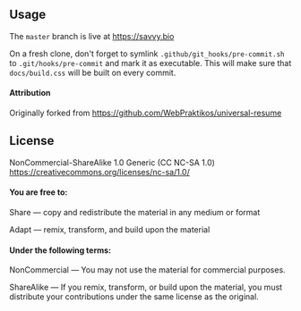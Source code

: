 Usage
---------
The `master` branch is live at https://savvy.bio

On a fresh clone, don't forget to symlink `.github/git_hooks/pre-commit.sh` to `.git/hooks/pre-commit` and mark it as executable. This will make sure that `docs/build.css` will be built on every commit.

#### Attribution
Originally forked from https://github.com/WebPraktikos/universal-resume

License
---------
NonCommercial-ShareAlike 1.0 Generic (CC NC-SA 1.0)
https://creativecommons.org/licenses/nc-sa/1.0/

#### You are free to:
Share — copy and redistribute the material in any medium or format

Adapt — remix, transform, and build upon the material

#### Under the following terms:
NonCommercial — You may not use the material for commercial purposes.

ShareAlike — If you remix, transform, or build upon the material, you must distribute your contributions under the same license as the original.
